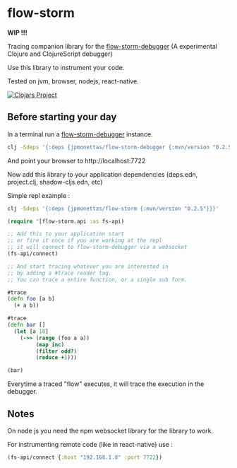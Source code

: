 # flow-storm

**WIP !!!**

Tracing companion library for the [flow-storm-debugger](https://github.com/jpmonettas/flow-storm-debugger) (A experimental Clojure and ClojureScript debugger)

Use this library to instrument your code.

Tested on jvm, browser, nodejs, react-native.

[![Clojars Project](https://img.shields.io/clojars/v/jpmonettas/flow-storm.svg)](https://clojars.org/jpmonettas/flow-storm)

## Before starting your day

In a terminal run a [flow-storm-debugger](https://github.com/jpmonettas/flow-storm-debugger) instance.

```bash
clj -Sdeps '{:deps {jpmonettas/flow-storm-debugger {:mvn/version "0.2.5"}}}' -m flow-storm-debugger.server
```
And point your browser to http://localhost:7722

Now add this library to your application dependencies (deps.edn, project.clj, shadow-cljs.edn, etc)

Simple repl example :

```bash
clj -Sdeps '{:deps {jpmonettas/flow-storm {:mvn/version "0.2.5"}}}'
```

```clojure
(require '[flow-storm.api :as fs-api)

;; Add this to your application start
;; or fire it once if you are working at the repl
;; it will connect to flow-storm-debugger via a websocket
(fs-api/connect)

;; And start tracing whatever you are interested in
;; by adding a #trace reader tag.
;; You can trace a entire function, or a single sub form.

#trace
(defn foo [a b]
  (+ a b))

#trace
(defn bar []
  (let [a 10]
    (->> (range (foo a a))
         (map inc)
         (filter odd?)
         (reduce +))))

(bar)
```

Everytime a traced "flow" executes, it will trace the execution in the debugger.

## Notes

On node js you need the npm websocket library for the library to work.

For instrumenting remote code (like in react-native) use :

```clojure
(fs-api/connect {:host "192.168.1.8" :port 7722})
```
